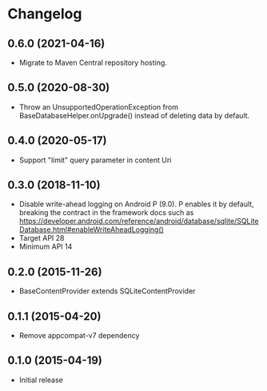 # Changelog

## 0.6.0 (2021-04-16)

* Migrate to Maven Central repository hosting.

## 0.5.0 (2020-08-30)

* Throw an UnsupportedOperationException from BaseDatabaseHelper.onUpgrade() instead of deleting data by default.

## 0.4.0 (2020-05-17)

* Support "limit" query parameter in content Uri

## 0.3.0 (2018-11-10)

* Disable write-ahead logging on Android P (9.0). P enables it by default, breaking the contract
  in the framework docs such as
  https://developer.android.com/reference/android/database/sqlite/SQLiteDatabase.html#enableWriteAheadLogging()
* Target API 28
* Minimum API 14

## 0.2.0 (2015-11-26)

* BaseContentProvider extends SQLiteContentProvider

## 0.1.1 (2015-04-20)

* Remove appcompat-v7 dependency

## 0.1.0 (2015-04-19)

* Initial release